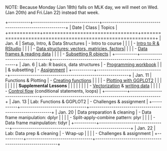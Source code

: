 NOTE: Because Monday (Jan 18th) falls on MLK day, we will meet on Wed.(Jan 20th) and Fri.(Jan 22) instead that week. 

+-----------+---------------------------------+-----------------------------------------------------------+
| Date      | Class                           | Topics                                                    |
+===========+=================================+===========================================================+
| Jan. 4    | Setup, Intro, & Data Structures | - Intro to course                                         | 
|           |                                 | - [Intro to R & RStudio](http://goo.gl/TtLahu)            |
|           |                                 | - [Data structures: vectors, matricies, factors](http://goo.gl/216OBE)|
|           |                                 | - [Data frames & reading data](http://goo.gl/4nUG27)      |           |           |                                 | - [Subsetting R objects](http://goo.gl/I3iS4V)            |
+-----------+---------------------------------+-----------------------------------------------------------+
| Jan. 6    | Lab: R basics, data structures  | - [Programming workbook](http://www.piazza.com/class_profile/get_resource/ij0cpi5tuaa4wv/ij39xfsc84v1d8)           |
|           |      & subsetting               | - [Assignment](http://www.piazza.com/class_profile/get_resource/ij0cpi5tuaa4wv/ij39xfsc84v1d8)                     |
+-----------+---------------------------------+-----------------------------------------------------------+
| Jan. 11   | Functions & Plotting            | - [Creating functions](http://goo.gl/80K1jE)              |
|           |                                 | - [Plotting with GGPLOT2](http://goo.gl/TrI8UQ)           |
|           |                                 |                                                           |
|           |                                 | **Supplemental Lessons**                                  | 
|           |                                 |                                                           |
|           |                                 | - [Vectorization](http://goo.gl/I2VGqd) & [writing data](http://goo.gl/yXwwLo)  |
|           |                                 | - [Control flow](http://goo.gl/CdL6Sc) (conditional statements, loops) | 
+-----------+---------------------------------+-----------------------------------------------------------+
| Jan. 13   | Lab: Functions & GGPLOT2        | - Challenges & assignment                                 |
+-----------+---------------------------------+-----------------------------------------------------------+
| Jan. 20   | Data preparation & cleaning     | - Data frame manipulation: dplyr                          |
|           |                                 | - Split-apply-combine pattern: plyr                       | 
|           |                                 | - Data frame mainpulation:  tidyr                         | 
+-----------+---------------------------------+-----------------------------------------------------------+
| Jan. 22   | Lab: Data prep & cleaning       | - Wrap-up                                                 |
|           |                                 | - Challenges & assignment                                 |
+-----------+---------------------------------+-----------------------------------------------------------+